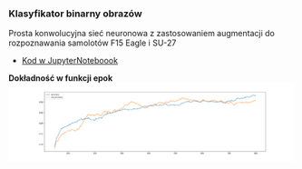 ### Klasyfikator binarny obrazów

Prosta konwolucyjna sieć neuronowa z zastosowaniem augmentacji do rozpoznawania samolotów F15 Eagle i SU-27

<ul>
  <li><a href='aircraft_cnn.ipynb'>Kod w JupyterNoteboook</a>
</ul>

<b>Dokładność w funkcji epok</b><br/>
<img src='plot.png' />
